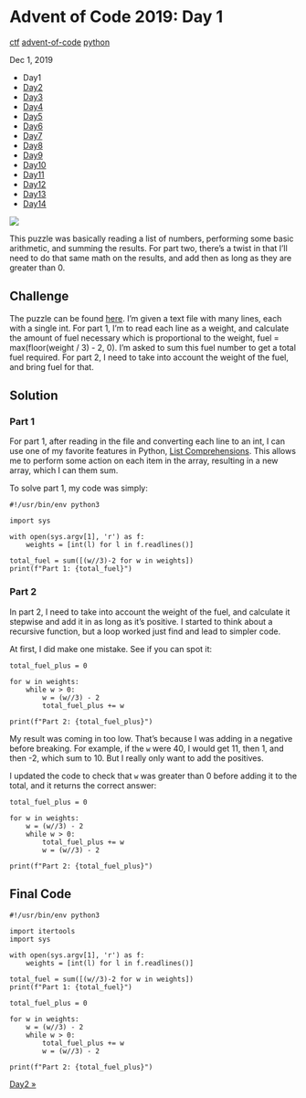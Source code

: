 # Advent of Code 2019: Day 1

[ctf](/tags#ctf ) [advent-of-code](/tags#advent-of-code )
[python](/tags#python )  
  
Dec 1, 2019

  * Day1
  * [Day2](/adventofcode2019/2)
  * [Day3](/adventofcode2019/3)
  * [Day4](/adventofcode2019/4)
  * [Day5](/adventofcode2019/5)
  * [Day6](/adventofcode2019/6)
  * [Day7](/adventofcode2019/7)
  * [Day8](/adventofcode2019/8)
  * [Day9](/adventofcode2019/9)
  * [Day10](/adventofcode2019/10)
  * [Day11](/adventofcode2019/11)
  * [Day12](/adventofcode2019/12)
  * [Day13](/adventofcode2019/13)
  * [Day14](/adventofcode2019/14)

![](https://0xdfimages.gitlab.io/img/aoc2019-1-cover.png)

This puzzle was basically reading a list of numbers, performing some basic
arithmetic, and summing the results. For part two, there’s a twist in that
I’ll need to do that same math on the results, and add then as long as they
are greater than 0.

## Challenge

The puzzle can be found [here](https://adventofcode.com/2019/day/1). I’m given
a text file with many lines, each with a single int. For part 1, I’m to read
each line as a weight, and calculate the amount of fuel necessary which is
proportional to the weight, fuel = max(floor(weight / 3) - 2, 0). I’m asked to
sum this fuel number to get a total fuel required. For part 2, I need to take
into account the weight of the fuel, and bring fuel for that.

## Solution

### Part 1

For part 1, after reading in the file and converting each line to an int, I
can use one of my favorite features in Python, [List
Comprehensions](https://www.python.org/dev/peps/pep-0202/). This allows me to
perform some action on each item in the array, resulting in a new array, which
I can them sum.

To solve part 1, my code was simply:

    
    
    #!/usr/bin/env python3
    
    import sys
    
    with open(sys.argv[1], 'r') as f:
        weights = [int(l) for l in f.readlines()]
    
    total_fuel = sum([(w//3)-2 for w in weights])
    print(f"Part 1: {total_fuel}")
    

### Part 2

In part 2, I need to take into account the weight of the fuel, and calculate
it stepwise and add it in as long as it’s positive. I started to think about a
recursive function, but a loop worked just find and lead to simpler code.

At first, I did make one mistake. See if you can spot it:

    
    
    total_fuel_plus = 0
    
    for w in weights:
        while w > 0:
            w = (w//3) - 2
            total_fuel_plus += w
    
    print(f"Part 2: {total_fuel_plus}")
    

My result was coming in too low. That’s because I was adding in a negative
before breaking. For example, if the `w` were 40, I would get 11, then 1, and
then -2, which sum to 10. But I really only want to add the positives.

I updated the code to check that `w` was greater than 0 before adding it to
the total, and it returns the correct answer:

    
    
    total_fuel_plus = 0
    
    for w in weights:
        w = (w//3) - 2
        while w > 0:
            total_fuel_plus += w
            w = (w//3) - 2
    
    print(f"Part 2: {total_fuel_plus}")
    

## Final Code

    
    
    #!/usr/bin/env python3
    
    import itertools
    import sys
    
    with open(sys.argv[1], 'r') as f:
        weights = [int(l) for l in f.readlines()]
    
    total_fuel = sum([(w//3)-2 for w in weights])
    print(f"Part 1: {total_fuel}")
    
    total_fuel_plus = 0
    
    for w in weights:
        w = (w//3) - 2
        while w > 0:
            total_fuel_plus += w
            w = (w//3) - 2
    
    print(f"Part 2: {total_fuel_plus}")
    

[Day2 »](/adventofcode2019/2)

[](/adventofcode2019/1)

